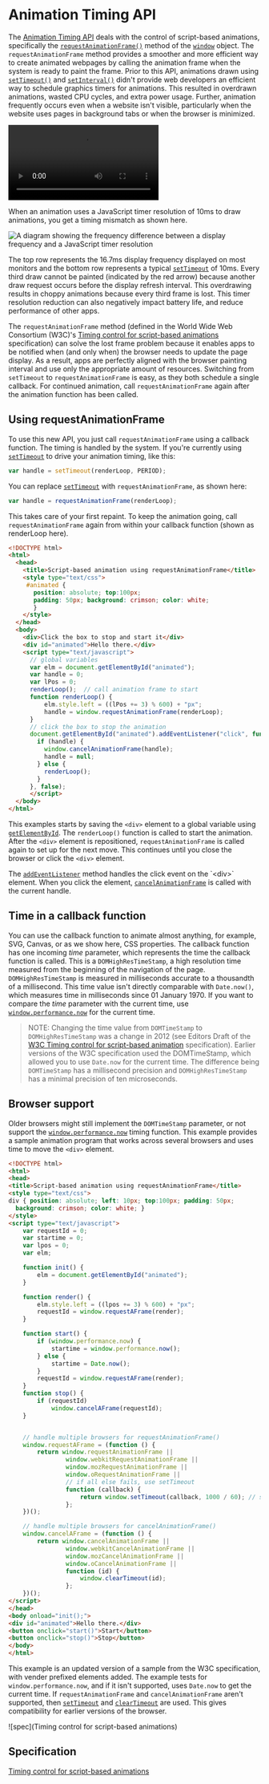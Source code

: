 # Animation Timing API

The [Animation Timing API](https://msdn.microsoft.com/library/hh772738(v=vs.85).aspx) deals with the control of script-based animations, specifically the [`requestAnimationFrame()`](https://msdn.microsoft.com/library/hh773174(v=vs.85).aspx) method of the [`window`](https://msdn.microsoft.com/library/ms535873(v=vs.85).aspx) object. The `requestAnimationFrame` method provides a smoother and more efficient way to create animated webpages by calling the animation frame when the system is ready to paint the frame. Prior to this API, animations drawn using [`setTimeout()`](https://msdn.microsoft.com/library/ms536753(v=vs.85).aspxd) and [`setInterval()`](https://msdn.microsoft.com/library/ms536749(v=vs.85).aspx) didn't provide web developers an efficient way to schedule graphics timers for animations. This resulted in overdrawn animations, wasted CPU cycles, and extra power usage. Further, animation frequently occurs even when a website isn't visible, particularly when the website uses pages in background tabs or when the browser is minimized.

![video](../../media/animationTiming.mp4,../../media/animationTiming.webm)

When an animation uses a JavaScript timer resolution of 10ms to draw animations, you get a timing mismatch as shown here.

![A diagram showing the frequency difference between a display frequency and a JavaScript timer resolution](../../media/ie10devguide_ppb4_9perf_image1.png)

The top row represents the 16.7ms display frequency displayed on most monitors and the bottom row represents a typical [`setTimeout`](http://go.microsoft.com/fwlink/p/?LinkID=233102) of 10ms. Every third draw cannot be painted (indicated by the red arrow) because another draw request occurs before the display refresh interval. This overdrawing results in choppy animations because every third frame is lost. This timer resolution reduction can also negatively impact battery life, and reduce performance of other apps.

The `requestAnimationFrame` method (defined in the World Wide Web Consortium (W3C)'s [Timing control for script-based animations](http://go.microsoft.com/fwlink/p/?LinkID=229562) specification) can solve the lost frame problem because it enables apps to be notified when (and only when) the browser needs to update the page display. As a result, apps are perfectly aligned with the browser painting interval and use only the appropriate amount of resources. Switching from `setTimeout` to `requestAnimationFrame` is easy, as they both schedule a single callback. For continued animation, call `requestAnimationFrame` again after the animation function has been called.

## Using requestAnimationFrame


To use this new API, you just call `requestAnimationFrame` using a callback function. The timing is handled by the system. If you're currently using [`setTimeout`](https://msdn.microsoft.com/library/ms536753) to drive your animation timing, like this:

```js
var handle = setTimeout(renderLoop, PERIOD);
```

You can replace [`setTimeout`](http://go.microsoft.com/fwlink/p/?LinkID=233102) with `requestAnimationFrame`, as shown here:

```js
var handle = requestAnimationFrame(renderLoop);
```

This takes care of your first repaint. To keep the animation going, call `requestAnimationFrame` again from within your callback function (shown as renderLoop here).

```html
<!DOCTYPE html>
<html>
  <head>
    <title>Script-based animation using requestAnimationFrame</title>
    <style type="text/css">
     #animated {
       position: absolute; top:100px;
       padding: 50px; background: crimson; color: white;
       }
    </style>
  </head>
  <body>
    <div>Click the box to stop and start it</div>
    <div id="animated">Hello there.</div>
    <script type="text/javascript">
      // global variables
      var elm = document.getElementById("animated");
      var handle = 0;
      var lPos = 0;
      renderLoop();  // call animation frame to start
      function renderLoop() {
          elm.style.left = ((lPos += 3) % 600) + "px";
          handle = window.requestAnimationFrame(renderLoop);
      }
      // click the box to stop the animation
      document.getElementById("animated").addEventListener("click", function () {
        if (handle) {
          window.cancelAnimationFrame(handle);
          handle = null;
        } else {
          renderLoop();
        }
      }, false);
      </script>
  </body>
</html>
```

This examples starts by saving the `<div>` element to a global variable using [`getElementById`](https://msdn.microsoft.com/library/ms536437(v=vs.85).aspx). The `renderLoop()` function is called to start the animation. After the `<div>` element is repositioned, `requestAnimationFrame` is called again to set up for the next move. This continues until you close the browser or click the `<div>` element.

The [`addEventListener`](https://msdn.microsoft.com/library/ff975245(v=vs.85).aspx) method handles the click event on the `<div>` element. When you click the element, [`cancelAnimationFrame`](https://msdn.microsoft.com/library/hh773172(v=vs.85).aspx) is called with the current handle.

## Time in a callback function

You can use the callback function to animate almost anything, for example, SVG, Canvas, or as we show here, CSS properties. The callback function has one incoming *time* parameter, which represents the time the callback function is called. This is a `DOMHighResTimeStamp`, a high resolution time measured from the beginning of the navigation of the page. `DOMHighResTimeStamp` is measured in milliseconds accurate to a thousandth of a millisecond. This time value isn't directly comparable with `Date.now()`, which measures time in milliseconds since 01 January 1970. If you want to compare the *time* parameter with the current time, use [`window.performance.now`](https://msdn.microsoft.com/library/hh973355(v=vs.85).aspx) for the current time.

> NOTE: Changing the time value from `DOMTimeStamp` to `DOMHighResTimeStamp` was a change in 2012 (see Editors Draft of the [W3C Timing control for script-based animation](http://go.microsoft.com/fwlink/p/?LinkID=229562) specification). Earlier versions of the W3C specification used the DOMTimeStamp, which allowed you to use `Date.now` for the current time. The difference being `DOMTimeStamp` has a millisecond precision and `DOMHighResTimeStamp` has a minimal precision of ten microseconds.

## Browser support

Older browsers might still implement the `DOMTimeStamp` parameter, or not support the [`window.performance.now`](https://msdn.microsoft.com/library/hh973355(v=vs.85).aspx) timing function. This example provides a sample animation program that works across several browsers and uses time to move the `<div>` element.

```html
<!DOCTYPE html>
<html>
<head>
<title>Script-based animation using requestAnimationFrame</title>
<style type="text/css">
div { position: absolute; left: 10px; top:100px; padding: 50px;
  background: crimson; color: white; }
</style>
<script type="text/javascript">
    var requestId = 0;
    var startime = 0;
    var lpos = 0;
    var elm;

    function init() {
        elm = document.getElementById("animated");
    }

    function render() {
        elm.style.left = ((lpos += 3) % 600) + "px";
        requestId = window.requestAFrame(render);
    }

    function start() {
        if (window.performance.now) {
            startime = window.performance.now();
        } else {
            startime = Date.now();
        }
        requestId = window.requestAFrame(render);
    }
    function stop() {
        if (requestId)
            window.cancelAFrame(requestId);        
    }


    // handle multiple browsers for requestAnimationFrame()
    window.requestAFrame = (function () {
        return window.requestAnimationFrame ||
                window.webkitRequestAnimationFrame ||
                window.mozRequestAnimationFrame ||
                window.oRequestAnimationFrame ||
                // if all else fails, use setTimeout
                function (callback) {
                    return window.setTimeout(callback, 1000 / 60); // shoot for 60 fps
                };
    })();

    // handle multiple browsers for cancelAnimationFrame()
    window.cancelAFrame = (function () {
        return window.cancelAnimationFrame ||
                window.webkitCancelAnimationFrame ||
                window.mozCancelAnimationFrame ||
                window.oCancelAnimationFrame ||
                function (id) {
                    window.clearTimeout(id);
                };
    })();
</script>
</head>
<body onload="init();">
<div id="animated">Hello there.</div>
<button onclick="start()">Start</button>
<button onclick="stop()">Stop</button>
</body>
</html>
```

This example is an updated version of a sample from the W3C specification, with vender prefixed elements added. The example tests for `window.performance.now`, and if it isn't supported, uses `Date.now` to get the current time. If `requestAnimationFrame` and `cancelAnimationFrame` aren't supported, then [`setTimeout`](https://msdn.microsoft.com/library/ms536753(v=vs.85).aspx) and [`clearTimeout`](https://msdn.microsoft.com/library/ms536357(v=vs.85).aspx) are used. This gives compatibility for earlier versions of the browser.

![spec](Timing control for script-based animations)

## Specification

[Timing control for script-based animations](https://www.w3.org/TR/animation-timing/)
